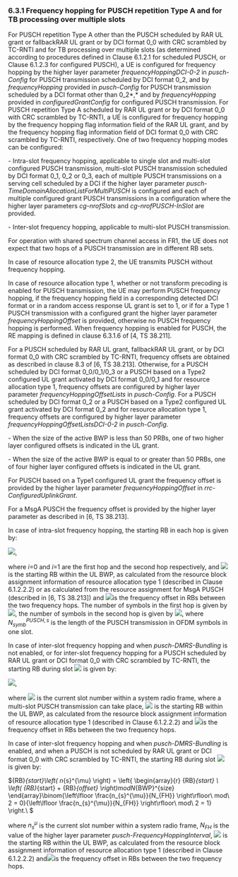 ### 6.3.1 Frequency hopping for PUSCH repetition Type A and for TB processing over multiple slots

For PUSCH repetition Type A other than the PUSCH scheduled by RAR UL
grant or fallbackRAR UL grant or by DCI format 0_0 with CRC scrambled by
TC-RNTI and for TB processing over multiple slots (as determined
according to procedures defined in Clause 6.1.2.1 for scheduled PUSCH,
or Clause 6.1.2.3 for configured PUSCH), a UE is configured for
frequency hopping by the higher layer parameter
*frequencyHoppingDCI-0-2* in *pusch-Config* for PUSCH transmission
scheduled by DCI format 0_2, and by *frequencyHopping* provided in
*pusch-Config* for PUSCH transmission scheduled by a DCI format other
than 0_2*,* and by *frequencyHopping* provided in
*configuredGrantConfig* for configured PUSCH transmission. For PUSCH
repetition Type A scheduled by RAR UL grant or by DCI format 0_0 with
CRC scrambled by TC-RNTI, a UE is configured for frequency hopping by
the frequency hopping flag information field of the RAR UL grant, and by
the frequency hopping flag information field of DCI format 0_0 with CRC
scrambled by TC-RNTI, respectively. One of two frequency hopping modes
can be configured:

\- Intra-slot frequency hopping, applicable to single slot and
multi-slot configured PUSCH transmission, multi-slot PUSCH transmission
scheduled by DCI format 0_1, 0_2 or 0_3, each of multiple PUSCH
transmissions on a serving cell scheduled by a DCI if the higher layer
parameter *pusch-TimeDomainAllocationListForMultiPUSCH* is configured
and each of multiple configured grant PUSCH transmissions in a
configuration where the higher layer parameters *cg-nrofSlots* and
*cg-nrofPUSCH-InSlot* are provided.

\- Inter-slot frequency hopping, applicable to multi-slot PUSCH
transmission.

For operation with shared spectrum channel access in FR1, the UE does
not expect that two hops of a PUSCH transmission are in different RB
sets.

In case of resource allocation type 2, the UE transmits PUSCH without
frequency hopping.

In case of resource allocation type 1, whether or not transform
precoding is enabled for PUSCH transmission, the UE may perform PUSCH
frequency hopping, if the frequency hopping field in a corresponding
detected DCI format or in a random access response UL grant is set to 1,
or if for a Type 1 PUSCH transmission with a configured grant the higher
layer parameter *frequencyHoppingOffset* is provided, otherwise no PUSCH
frequency hopping is performed. When frequency hopping is enabled for
PUSCH, the RE mapping is defined in clause 6.3.1.6 of \[4, TS 38.211\].

For a PUSCH scheduled by RAR UL grant, fallbackRAR UL grant, or by DCI
format 0_0 with CRC scrambled by TC-RNTI, frequency offsets are obtained
as described in clause 8.3 of \[6, TS 38.213\]. Otherwise, for a PUSCH
scheduled by DCI format 0_0/0_1/0_3 or a PUSCH based on a Type2
configured UL grant activated by DCI format 0_0/0_1 and for resource
allocation type 1, frequency offsets are configured by higher layer
parameter *frequencyHoppingOffsetLists* in *pusch-Config*. For a PUSCH
scheduled by DCI format 0_2 or a PUSCH based on a Type2 configured UL
grant activated by DCI format 0_2 and for resource allocation type 1,
frequency offsets are configured by higher layer parameter
*frequencyHoppingOffsetListsDCI-0-2* in *pusch-Config*.

\- When the size of the active BWP is less than 50 PRBs, one of two
higher layer configured offsets is indicated in the UL grant.

\- When the size of the active BWP is equal to or greater than 50 PRBs,
one of four higher layer configured offsets is indicated in the UL
grant.

For PUSCH based on a Type1 configured UL grant the frequency offset is
provided by the higher layer parameter *frequencyHoppingOffset* in
*rrc-ConfiguredUplinkGrant*.

For a MsgA PUSCH the frequency offset is provided by the higher layer
parameter as described in \[6, TS 38.213\].

In case of intra-slot frequency hopping, the starting RB in each hop is
given by:

![](media/image791.wmf),

where *i*=0 and *i*=1 are the first hop and the second hop respectively,
and ![](media/image792.wmf) is the starting RB within the UL BWP, as
calculated from the resource block assignment information of resource
allocation type 1 (described in Clause 6.1.2.2.2) or as calculated from
the resource assignment for MsgA PUSCH (described in \[6, TS 38.213\])
and ![](media/image793.wmf)is the frequency offset in RBs between the
two frequency hops. The number of symbols in the first hop is given by
![](media/image794.wmf), the number of symbols in the second hop is
given by ![](media/image795.wmf), where $N_{symb}^{PUSCH,s}$ is the
length of the PUSCH transmission in OFDM symbols in one slot.

In case of inter-slot frequency hopping and when *pusch-DMRS-Bundling*
is not enabled, or for inter-slot frequency hopping for a PUSCH
scheduled by RAR UL grant or DCI format 0_0 with CRC scrambled by
TC-RNTI, the starting RB during slot ![](media/image796.wmf) is given
by:

![](media/image797.wmf),

where ![](media/image798.wmf) is the current slot number within a system
radio frame, where a multi-slot PUSCH transmission can take place,
![](media/image799.wmf) is the starting RB within the UL BWP, as
calculated from the resource block assignment information of resource
allocation type 1 (described in Clause 6.1.2.2.2) and
![](media/image800.wmf)is the frequency offset in RBs between the two
frequency hops.

In case of inter-slot frequency hopping and when *pusch-DMRS-Bundling*
is enabled, and when a PUSCH is not scheduled by RAR UL grant or DCI
format 0_0 with CRC scrambled by TC-RNTI, the starting RB during slot
![](media/image796.wmf) is given by:

${RB}_{start}\left( n_{s}^{\mu} \right) = \left\{ \begin{array}{r}
{RB}_{start} \\
\left( {RB}_{start} + {RB}_{offset} \right)modN_{BWP}^{size}
\end{array}\binom{\left\lfloor \frac{n_{s}^{\mu}}{N_{FH}} \right\rfloor\ mod\ 2 = 0}{\left\lfloor \frac{n_{s}^{\mu}}{N_{FH}} \right\rfloor\ mod\ 2 = 1} \right.\ $

where $n_{s}^{\mu}$ is the current slot number within a system radio
frame, $N_{FH}$ is the value of the higher layer parameter
*pusch-FrequencyHoppingInterval*, ![](media/image799.wmf) is the
starting RB within the UL BWP, as calculated from the resource block
assignment information of resource allocation type 1 (described in
Clause 6.1.2.2.2) and![](media/image800.wmf)is the frequency offset in
RBs between the two frequency hops.